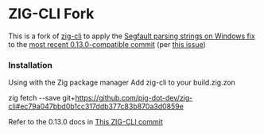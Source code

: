 # ZIG-CLI Fork

This is a fork of [zig-cli](https://github.com/sam701/zig-cli) to apply the [Segfault parsing strings on Windows fix](https://github.com/sam701/zig-cli/issues/47) to the [most recent 0.13.0-compatible commit](https://github.com/sam701/zig-cli/tree/9a94c4803a52e54c26b198096d63fb5bde752da2) (per [this issue](https://github.com/sam701/zig-cli/issues/50))

### Installation
Using with the Zig package manager
Add zig-cli to your build.zig.zon

zig fetch --save git+https://github.com/pig-dot-dev/zig-cli#ec79a047bbd0b1cc317ddb377c83b870a3d0859e

Refer to the 0.13.0 docs in [This ZIG-CLI commit](https://github.com/sam701/zig-cli/tree/9a94c4803a52e54c26b198096d63fb5bde752da2)
